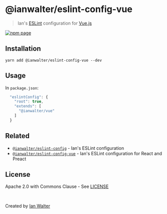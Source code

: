 # @ianwalter/eslint-config-vue
> Ian's [ESLint][eslintUrl] configuration for [Vue.js][vueUrl]

[![npm page][npmImage]][npmUrl]

## Installation

```console
yarn add @ianwalter/eslint-config-vue --dev
```

## Usage

In `package.json`:

```js
  "eslintConfig": {
    "root": true,
    "extends": [
      "@ianwalter/vue"
    ]
  }
```

## Related

* [`@ianwalter/eslint-config`][configUrl] - Ian's ESLint configuration
* [`@ianwalter/eslint-config-vue`][reactUrl] - Ian's ESLint configuration for
  React and Preact

## License

Apache 2.0 with Commons Clause - See [LICENSE][licenseUrl]

&nbsp;

Created by [Ian Walter](https://iankwalter.com)

[eslintUrl]: https://eslint.org/
[vueUrl]: https://vuejs.org/
[npmImage]: https://img.shields.io/npm/v/@ianwalter/eslint-config-vue.svg
[npmUrl]: https://www.npmjs.com/package/@ianwalter/eslint-config-vue
[configUrl]: https://github.com/ianwalter/eslint-config
[reactUrl]: https://github.com/ianwalter/eslint-config-react
[licenseUrl]: https://github.com/ianwalter/eslint-config-vue/blob/master/LICENSE
